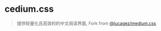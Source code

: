 # cedium.css

> 提供轻量化且高效的的中文阅读界面, Fork from [@lucagez/medium.css](https://github.com/lucagez/medium.css)
